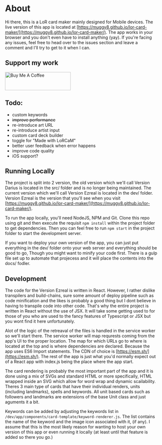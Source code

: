 # About
Hi there, this is a LoR card maker mainly designed for Mobile devices. The live version of this app is located at [https://muggy8.github.io/lor-card-maker/](https://muggy8.github.io/lor-card-maker/). The app works in your browser and you don't even have to install anything (yay). If you're facing any issues, feel free to head over to the issues section and leave a comment and I'll try to get to it when I can.

## Support my work

<a href="https://www.buymeacoffee.com/muggyate" target="_blank"><img src="https://cdn.buymeacoffee.com/buttons/v2/default-violet.png" alt="Buy Me A Coffee" style="height: 60px !important;width: 217px !important;" ></a>

## Todo:
- custom keywords
- ~~improve performance~~
- re-introduce art URL
- re-introduce artist input
- custom card deck builder
- toggle for "Made with LoRCaM"
- better user feedback when error happens
- improve code quality
- iOS support?

## Running Locally
The project is split into 2 version, the old version which we'll call Version Darius is located in the src/ folder and is no longer being maintained. The current version which we'll call Version Ezreal is located in the dev/ folder. Version Ezreal is the version that you'll see when you visit [https://muggy8.github.io/lor-card-maker/](https://muggy8.github.io/lor-card-maker/). 

To run the app locally, you'll need NodeJS, NPM and Git. Clone this repo using git and then execute the requisit `npm install` within the project folder to get dependencies. Then you can feel free to run `npm start` in the project folder to start the development server.

If you want to deploy your own version of the app, you can just put everything in the dev/ folder onto your web server and everything should be good to go, Though you might want to minify your code first. There is a gulp file set up to automate that projecess and it will place the contents into the docs/ fodler. 

## Development
The code for the Version Ezreal is written in React. However, I rather dislike transpilers and build-chains, sure some amount of deploy pipeline such as code minification and the likes is probably a good thing but I dont believe in having to transpile code into other code. That's why the entire project is written in React without the use of JSX. It will take some getting used to for those of you who are used to the fancy features of Typescript or JSX but you wont find it here unfortunately.

Alot of the logic of the retreaval of the files is handled in the service worker so we'll start there. The service worker will map requrests coming from the app's UI to the proper location. The map for which URLs go to where is located at the top and is where dependencies are declared. Because the app uses ES6 Import statements. The CDN of choice is [https://esm.sh/](https://esm.sh/). The rest of the app is just what you'd normally expect out of a React app with index.js being the place where the app start.

The card rendering is probably the most important part of the app and it is done using a mix of SVGs and standard HTML or more specifically, HTML wrapped inside an SVG which allow for word wrap and dynamic scailability. Theres 3 main type of cards that have their individual renders, units (including landmarks), spells and keywords. All unit based cards such as followers and landmarks are extensions of the base Unit class and just aguments it a bit. 

Keywords can be added by adjusting the keywords list in `/dev/app/components/card-template/keyword-renderer.js`. The list contains the name of the keyword and the image icon associated with it, (if any). I assume that this is the most likely reason for wanting to host your own version of this app or even running it locally (at least until that feature is added so there you go.)